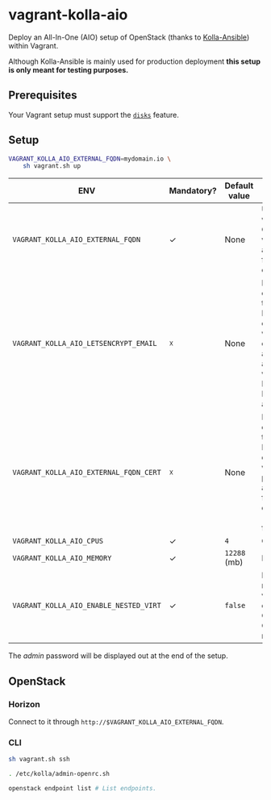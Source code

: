 # vagrant-kolla-aio

Deploy an All-In-One (AIO) setup of OpenStack (thanks to [Kolla-Ansible](https://docs.openstack.org/kolla-ansible/latest/)) within Vagrant.

Although Kolla-Ansible is mainly used for production deployment **this setup is only meant for testing purposes.**

## Prerequisites

Your Vagrant setup must support the [`disks`](https://www.vagrantup.com/docs/experimental#disks) feature.

## Setup

```bash
VAGRANT_KOLLA_AIO_EXTERNAL_FQDN=mydomain.io \
    sh vagrant.sh up
```

| ENV | Mandatory? | Default value | Description |
|-|-|-|-|
| `VAGRANT_KOLLA_AIO_EXTERNAL_FQDN` | ✓ | None | URL through which OpenStack will be accessed from outside. |
| `VAGRANT_KOLLA_AIO_LETSENCRYPT_EMAIL` | ☓ | None | Enables the external TLS termination. It must be completed with the email address associated with your Let's Encrypt account. |
| `VAGRANT_KOLLA_AIO_EXTERNAL_FQDN_CERT` | ☓ | None | Enables the external TLS termination. It must be completed with a private key and a fullchain certificate (PEM format). |
| `VAGRANT_KOLLA_AIO_CPUS` | ✓ | `4` | CPUs |
| `VAGRANT_KOLLA_AIO_MEMORY` | ✓ | `12288` (mb) | RAM |
| `VAGRANT_KOLLA_AIO_ENABLE_NESTED_VIRT` | ✓ | `false` | Enables nested virtualization on All-In-One OpenStack node. |

The *admin* password will be displayed out at the end of the setup.

## OpenStack

### Horizon

Connect to it through `http://$VAGRANT_KOLLA_AIO_EXTERNAL_FQDN`.

### CLI

```bash
sh vagrant.sh ssh

. /etc/kolla/admin-openrc.sh

openstack endpoint list # List endpoints.
```
